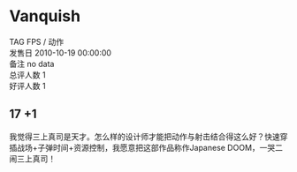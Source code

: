 



# Vanquish
  
TAG FPS / 动作  
发售日 2010-10-19 00:00:00  
备注 no data  
总评人数 1  
好评人数 1
## 17 +1


我觉得三上真司是天才。怎么样的设计师才能把动作与射击结合得这么好？快速穿插战场+子弹时间+资源控制，我愿意把这部作品称作Japanese DOOM，一哭二闹三上真司！